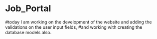 # Job_Portal

#today I am working on the development of the website and adding the validations on the user input fields,
#and working with creating the database models also.

